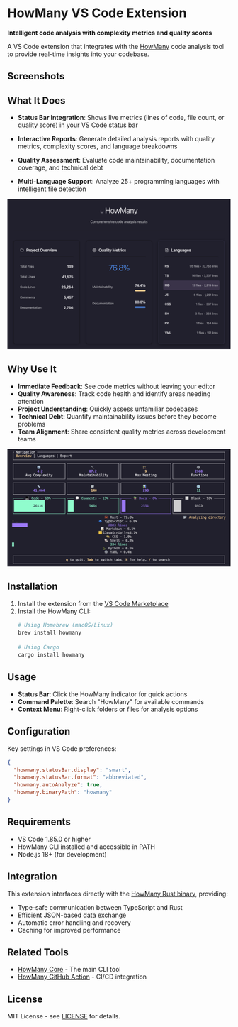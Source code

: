 # HowMany VS Code Extension

**Intelligent code analysis with complexity metrics and quality scores**

A VS Code extension that integrates with the [HowMany](https://github.com/GriffinCanCode/howmany) code analysis tool to provide real-time insights into your codebase.

## Screenshots

## What It Does

- **Status Bar Integration**: Shows live metrics (lines of code, file count, or quality score) in your VS Code status bar
- **Interactive Reports**: Generate detailed analysis reports with quality metrics, complexity scores, and language breakdowns
- **Quality Assessment**: Evaluate code maintainability, documentation coverage, and technical debt

- **Multi-Language Support**: Analyze 25+ programming languages with intelligent file detection

![HowMany VS Code Extension](resources/vscode.png)


## Why Use It

- **Immediate Feedback**: See code metrics without leaving your editor
- **Quality Awareness**: Track code health and identify areas needing attention  
- **Project Understanding**: Quickly assess unfamiliar codebases
- **Technical Debt**: Quantify maintainability issues before they become problems
- **Team Alignment**: Share consistent quality metrics across development teams

![HowMany CLI](resources/cli.png)

## Installation

1. Install the extension from the [VS Code Marketplace](https://marketplace.visualstudio.com/items?itemName=GriffinCanCode.howmany)
2. Install the HowMany CLI:
   ```bash
   # Using Homebrew (macOS/Linux)
   brew install howmany
   
   # Using Cargo
   cargo install howmany
   ```

## Usage

- **Status Bar**: Click the HowMany indicator for quick actions
- **Command Palette**: Search "HowMany" for available commands
- **Context Menu**: Right-click folders or files for analysis options

## Configuration

Key settings in VS Code preferences:

```json
{
  "howmany.statusBar.display": "smart",
  "howmany.statusBar.format": "abbreviated",
  "howmany.autoAnalyze": true,
  "howmany.binaryPath": "howmany"
}
```

## Requirements

- VS Code 1.85.0 or higher
- HowMany CLI installed and accessible in PATH
- Node.js 18+ (for development)

## Integration

This extension interfaces directly with the [HowMany Rust binary](https://github.com/GriffinCanCode/howmany), providing:

- Type-safe communication between TypeScript and Rust
- Efficient JSON-based data exchange
- Automatic error handling and recovery
- Caching for improved performance

## Related Tools

- [HowMany Core](https://github.com/GriffinCanCode/howmany) - The main CLI tool
- [HowMany GitHub Action](https://github.com/GriffinCanCode/howmany-actions) - CI/CD integration

## License

MIT License - see [LICENSE](LICENSE) for details. 